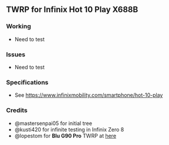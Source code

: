 ## TWRP for Infinix Hot 10 Play X688B

### Working
- Need to test

### Issues
- Need to test


### Specifications
- See https://www.infinixmobility.com/smartphone/hot-10-play

### Credits
- @mastersenpai05 for initial tree
- @kusti420 for infinite testing in Infinix Zero 8
- @lopestom for **Blu G90 Pro** TWRP at [here](https://github.com/lopestom/device_TWRP-PBRP_BLU_G0370WW)
